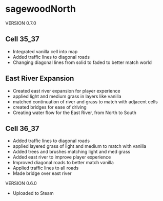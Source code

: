 # sagewoodNorth

VERSION 0.7.0

## Cell 35_37
- Integrated vanilla cell into map
- Added traffic lines to diagonal roads
- Changing diagonal lines from solid to faded to better match world

## East River Expansion
- Created east river expansion for player experience
- applied light and medium grass in layers like vanilla
- matched continuation of river and grass to match with adjacent cells
- created bridges for ease of driving
- Creating water flow for the East River, from North to South

## Cell 36_37
- Added traffic lines to diagonal roads
- applied layered grass of light and medium to match with vanilla
- Added trees and brushes matching light and med grass
- Added east river to improve player experience
- Improved diagonal roads to better match vanilla
- Applied traffic lines to all roads
- Made bridge over east river

VERSION 0.6.0

- Uploaded to Steam